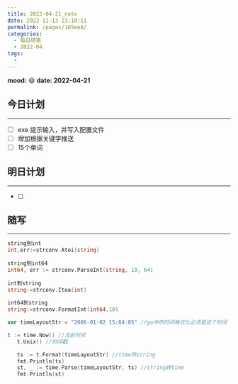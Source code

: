 ```yaml
---
title: 2022-04-21_note
date: 2022-11-13 23:10:11
permalink: /pages/185ee8/
categories:
  - 每日随笔
  - 2022-04
tags:
  - 
---
```

**mood:** :smile:  									**date: 2022-04-21**  
## 今日计划  
------
- [ ]  exe 提示输入，并写入配置文件
- [ ]  增加根据关键字推送
- [ ]  15个单词
## 明日计划  
------
- [ ]  
## 随写 
------

```go
string到int
int,err:=strconv.Atoi(string)
 
string到int64
int64, err := strconv.ParseInt(string, 10, 64)
 
int到string
string:=strconv.Itoa(int)
 
int64到string
string:=strconv.FormatInt(int64,10)

var timeLayoutStr = "2006-01-02 15:04:05" //go中的时间格式化必须是这个时间

t := time.Now() //当前时间
   t.Unix() //时间戳

   ts := t.Format(timeLayoutStr) //time转string
   fmt.Println(ts)
   st, _ := time.Parse(timeLayoutStr, ts) //string转time
   fmt.Println(st)
```

